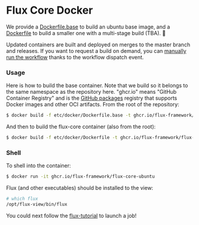 # Flux Core Docker

We provide a [Dockerfile.base](Dockerfile.base) to build an ubuntu base image,
and a [Dockerfile](Dockerfile) to build a smaller one with a multi-stage build (TBA). 🚧️

Updated containers are built and deployed on merges to the master branch and releases.
If you want to request a build on demand, you can [manually run the workflow](https://docs.github.com/en/actions/managing-workflow-runs/manually-running-a-workflow) thanks to the workflow dispatch event.

### Usage

Here is how to build the base container. Note that we build so it belongs to the same
namespace as the repository here. "ghcr.io" means "GitHub Container Registry" and
is the [GitHub packages](https://github.com/features/packages) registry that supports
 Docker images and other OCI artifacts. From the root of the repository:

```bash
$ docker build -f etc/docker/Dockerfile.base -t ghcr.io/flux-framework/flux-core-base .
```

And then to build the flux-core container (also from the root):

```bash
$ docker build -f etc/docker/Dockerfile -t ghcr.io/flux-framework/flux-core-ubuntu .
```

### Shell

To shell into the container:

```bash
$ docker run -it ghcr.io/flux-framework/flux-core-ubuntu
```

Flux (and other executables) should be installed to the view:

```bash
# which flux
/opt/flux-view/bin/flux
```

You could next follow the [flux-tutorial](https://flux-framework.readthedocs.io/en/latest/quickstart.html#starting-a-flux-instance) to launch a job!
